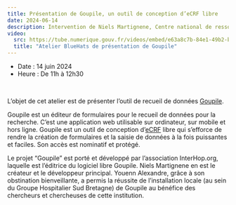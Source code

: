 ```yaml
---
title: Présentation de Goupile, un outil de conception d’eCRF libre
date: 2024-06-14
description: Intervention de Niels Martignene, Centre national de ressources et de résilience, médecin Santé Publique, et Youenn Alexandre, CH Lorient, coordination de projets dans les domaines de l’innovation, de la recherche et des données
video:
  src: https://tube.numerique.gouv.fr/videos/embed/e63a8c7b-84e1-49b2-bc45-91ce61e9cf7e
  title: "Atelier BlueHats de présentation de Goupile"
---
```


- Date : 14 juin 2024
- Heure : De 11h à 12h30

<br/>

L’objet de cet atelier est de présenter l’outil de recueil de données
[Goupile](https://goupile.org/).

Goupile est un éditeur de formulaires pour le recueil de données pour
la recherche. C’est une application web utilisable sur ordinateur, sur
mobile et hors ligne. Goupile est un outil de conception
d’[eCRF](https://en.wikipedia.org/wiki/Case_report_form#eCRF) libre
qui s’efforce de rendre la création de formulaires et la saisie de
données à la fois puissantes et faciles. Son accès est nominatif et
protégé.

Le projet “Goupile” est porté et développé par l’association
InterHop.org, laquelle est l’éditrice du logiciel libre Goupile. Niels
Martignene en est le créateur et le développeur principal. Youenn
Alexandre, grâce à son obstination bienveillante, a permis la réussite
de l’installation locale (au sein du Groupe Hospitalier Sud Bretagne)
de Goupile au bénéfice des chercheurs et chercheuses de cette
institution.

<!-- Télécharger le [support de présentation en PDF](/docs/...pdf). -->

